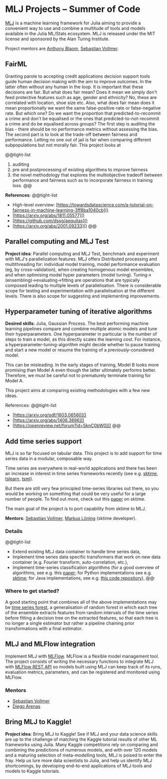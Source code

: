 # MLJ Projects – Summer of Code

[MLJ](https://github.com/alan-turing-institute/MLJ.jl) is a machine learning framework for Julia aiming to provide a convenient way to use and combine a multitude of tools and models available in the Julia ML/Stats ecosystem. MLJ is released under the MIT license and sponsored by the Alan Turing Institute.

Project mentors are [Anthony Blaom](https://github.com/ablaom), [Sebastian Vollmer](https://www.turing.ac.uk/people/programme-directors/sebastian-vollmer).

## FairML

Granting parole to accepting credit applications decision support tools guide human decision making with the aim to improve outcomes.
In the latter often without any human in the loop. It is important that these decisions are fair.
But what does fair mean?
Does it mean we simply don't feed protective features such as age, gender and ethnicity?
No, these are correlated with location, shoe size etc.
Also, what does fair mean does it mean proportionally we want the same false-positive-rate or false-negative rate.
But which one?
Do we want the proportion that predicted-to-recommit a crime and don't be equalised or the ones that predicted-to-not-recommit a crime and do be equalised across groups?
The first step is auditing the bias - there should be no performance metrics without assessing the bias. The second part is to look at the trade-off between fairness and performance. Letting no one out of jail is fair when comparing different subpopulations but not morally fair.
This project looks at

@@tight-list
1. auditing
2. pre and postprocessing of existing algorithms to improve fairness
3. the novel methodology that explores the multiobjective tradeoff between performance and fairness such as to incorporate fairness in training loss.
@@

**References**:
@@tight-list
- High-level overview: [https://towardsdatascience.com/a-tutorial-on-fairness-in-machine-learning-3ff8ba1040cb]()
- [https://arxiv.org/abs/1811.05577]()
- [https://github.com/dssg/aequitas]()
- [https://arxiv.org/abs/2001.09233]()
@@

## Parallel computing and MLJ Test

**Project idea**: Parallel computing and MLJ Test, benchmark and experiment with MLJ's parallelization features.
MLJ offers Distributed processing and multithreading for: individual model training, model performance evaluation (eg, by cross-validation), when creating homogenous model ensembles, and when optimising model hyper parameters (model tuning).
Tuning->(ensembling)->evaluating->fitting are operations that are typically composed leading to multiple levels of parallelisation.
There is considerable scope for testing and experimentation with parallelisation at the different levels. There is also scope for suggesting and implementing improvements.


## Hyperparameter tuning of iterative algorithms

**Desired skills**: Julia, Gaussian Process.
The best performing machine learning pipelines compare and combine multiple atomic models and tune their hyperparameters. One hyperparameter in particular is the number of steps to train a model, as this directly scales the learning cost. For instance, a hyperparameter-tuning-algorithm might decide whether to pause training and start a new model or resume the training of a previously-considered model.

This can be misleading. In the early stages of training, Model B looks more promising than Model A even though the latter ultimately performs better. Therefore, we must be careful not to prematurely terminate training for Model A.

This project aims at comparing existing methodologies with a few new ideas.

References:
@@tight-list
- [https://arxiv.org/pdf/1603.06560]()
- [https://arxiv.org/abs/1406.3896]()
- [https://openreview.net/forum?id=SknC0bW0]()
@@

## Add time series support

MLJ is so far focused on tabular data. This project is to add support for time series data in a modular, composable way.

Time series are everywhere in real-world applications and there has been an increase in interest in time series frameworks recently (see e.g. [sktime](https://github.com/alan-turing-institute/sktime), [tslearn](https://github.com/rtavenar/tslearn), [tsml](https://github.com/uea-machine-learning/tsml/)).

But there are still very few principled time-series libraries out there, so you would be working on something that could be very useful for a large number of people. To find out more, check out this [paper](https://learningsys.org/neurips19/assets/papers/sktime_ml_systems_neurips2019.pdf) on sktime.

The main goal of the project is to port capability from sktime to MLJ.

**Mentors**: [Sebastian Vollmer](https://www.turing.ac.uk/people/programme-directors/sebastian-vollmer), [Markus Löning](https://github.com/mloning) (sktime developer).

### Details

@@tight-list
* Extend existing MLJ data container to handle time series data,
* Implement time series data specific transformers that work on new data container (e.g. Fourier transform, auto-correlation, etc.),
* Implement time-series classification algorithms (for a good overview of algorithms, see e.g. this [paper](https://arxiv.org/abs/1602.01711); for Python implementations see e.g. [sktime](https://github.com/alan-turing-institute/sktime); for Java implementations, see e.g. [this code repository](https://www.timeseriesclassification.com/code.php)),
@@

### Where to get started?

A good starting point that combines all of the above implementations may be [time series forest](https://www.sciencedirect.com/science/article/pii/S0020025513001473), a generalisation of random forest in which each tree of the ensemble extracts features from random intervals of the time series before fitting a decision tree on the extracted features, so that each tree is no longer a single estimator but rather a pipeline chaining prior transformations with a final estimator.

## MLJ and MLFlow integration
Implement MLJ with [MLFlow](https://mlflow.org). MLFlow is a flexible model management tool. The project consists of writing the necessary functions to integrate MLJ with [MLFlow REST API](https://mlflow.org/docs/latest/rest-api.html) so models built using MLJ can keep track of its runs, evaluation metrics, parameters, and can be registered and monitored using MLFlow.

### Mentors
* [Sebastian Vollmer](https://www.turing.ac.uk/people/programme-directors/sebastian-vollmer)
 * [Diego Arenas](https://github.com/darenasc)

## Bring MLJ to Kaggle!

**Project idea**: Bring MLJ to Kaggle!
See if MLJ and your data science skills are up to the challenge of matching the Kaggle tutorial results of other ML frameworks using Julia.
Many Kaggle competitions rely on comparing and combining the predictions of numerous models, and with over 120 models and a maturing selection of meta-modelling tools, MLJ is poised to enter the fray. Help us lure more data scientists to Julia, and help us identify MLJ shortcomings, by developing end-to-end applications of MLJ tools and models to Kaggle tutorials.
